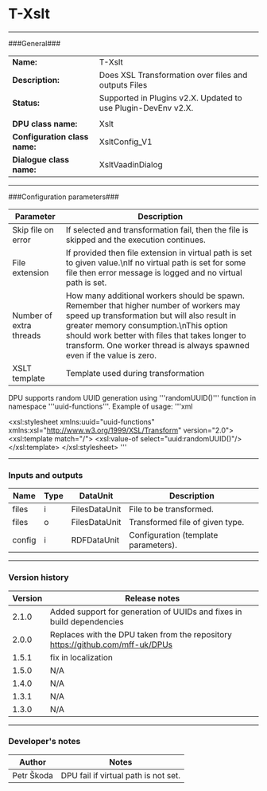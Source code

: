 ﻿# T-Xslt #
----------

###General###

|                              |                                                               |
|------------------------------|---------------------------------------------------------------|
|**Name:**                     |T-Xslt                                              |
|**Description:**              |Does XSL Transformation over files and outputs Files |
|**Status:**                   |Supported in Plugins v2.X. Updated to use Plugin-DevEnv v2.X.       |
|                              |                                                               |
|**DPU class name:**           |Xslt     | 
|**Configuration class name:** |XsltConfig_V1                           |
|**Dialogue class name:**      |XsltVaadinDialog | 

***

###Configuration parameters###


|Parameter                        |Description                             |                                                        
|---------------------------------|----------------------------------------|
| Skip file on error | If selected and transformation fail, then the file is skipped and the execution continues. |
| File extension | If provided then file extension in virtual path is set to given value.\nIf no virtual path is set for some file then error message is logged and no virtual path is set. |
| Number of extra threads | How many additional workers should be spawn. Remember that higher number of workers may speed up transformation but will also result in greater memory consumption.\nThis option should work better with files that takes longer to transform. One worker thread is always spawned even if the value is zero. |
| XSLT template | Template used during transformation |


DPU supports random UUID generation using '''randomUUID()''' function in namespace '''uuid-functions'''. Example of usage:
'''xml
<?xml version="1.0" encoding="UTF-8"?>
<xsl:stylesheet
    xmlns:uuid="uuid-functions"
    xmlns:xsl="http://www.w3.org/1999/XSL/Transform"
    version="2.0">
    <xsl:template match="/">
        <xsl:value-of select="uuid:randomUUID()"/>
    </xsl:template>
</xsl:stylesheet>
'''

***

### Inputs and outputs ###

|Name                |Type       |DataUnit                         |Description                        |
|--------------------|-----------|---------------------------------|-----------------------------------|
|files  |i |FilesDataUnit  |File to be transformed.  |
|files |o |FilesDataUnit  |Transformed file of given type.  |
|config |i |RDFDataUnit   | Configuration (template parameters). |

***

### Version history ###

|Version            |Release notes                                   |
|-------------------|------------------------------------------------|
|2.1.0              | Added support for generation of UUIDs and fixes in build dependencies |
|2.0.0              | Replaces with the DPU taken from the repository https://github.com/mff-uk/DPUs |
|1.5.1              | fix in localization                            |
|1.5.0              | N/A                                            |
|1.4.0              | N/A                                            |
|1.3.1              | N/A                                            |                                
|1.3.0              | N/A                                            |                                

***

### Developer's notes ###

|Author            |Notes                 |
|------------------|----------------------|
|Petr Škoda        |DPU fail if virtual path is not set. |

